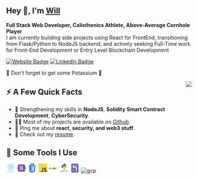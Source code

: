 <h2>Hey 👋, I'm <a href="https://www.williamsanchez.dev">Will</a></h2>
<p><strong>Full Stack Web Developer, Calisthenics Athlete, Above-Average Cornhole Player</strong> <br /> I am currently building side projects using React for FrontEnd, transitioning from Flask/Python to NodeJS backend, and actively seeking Full-Time work for Front-End Development or Entry Level Blockchain Development</p>

<p><a href="https://www.williamsanchez.dev"><img src="https://img.shields.io/badge/-williamsanchez.dev-4E69C8?style=flat-square&amp;labelColor=4E69C8&amp;logo=Firefox&amp;link=https://stanleylim.me" alt="Website Badge"></a> <a href="https://www.linkedin.com/in/williamlsanchez"><img src="https://img.shields.io/badge/-@williamlsanchez-0077B5?style=flat-square&amp;labelColor=0077B5&amp;logo=LinkedIn&amp;link=https://www.linkedin.com/in/serbis/" alt="LinkedIn Badge"></a></p>
<p>🍌 Don't forget to get some Potassium 🍌</p>
<img align="right" src="https://media.giphy.com/media/gG6OcTSRWaSis/giphy.gif" />

<h2>⚡️ A Few Quick Facts</h2>
<ul>
<li>🧐 Strengthening my skills in <strong>NodeJS</strong>, <strong>Solidity Smart Contract Development</strong>, <strong>CyberSecurity</strong>.</li>
<li>👨‍💻 Most of my projects are available on <a href="https://github.com/willsanchez86">Github</a>.</li>
<li>💬 Ping me about <strong>react, security, and web3 stuff</strong>.</li>
<li>📙 Check out my <a href="https://www.williamsanchez.dev/images/WilliamSanchezResume.pdf">resume</a>.</li>
</ul>

<h2>🚀 Some Tools I Use</h2>
<p align="left">
<img src="https://raw.githubusercontent.com/devicons/devicon/master/icons/react/react-original-wordmark.svg" alt="react" width="25" height="25" />
<img src="https://raw.githubusercontent.com/devicons/devicon/master/icons/bootstrap/bootstrap-plain.svg" alt="bootstrap" width="25" height="25" />
<img src="https://raw.githubusercontent.com/devicons/devicon/master/icons/css3/css3-original-wordmark.svg" alt="css3" width="25" height="25" />
<img src="https://raw.githubusercontent.com/devicons/devicon/master/icons/javascript/javascript-original.svg" alt="javascript" width="25" height="25" />
<img src="https://raw.githubusercontent.com/devicons/devicon/master/icons/nodejs/nodejs-original-wordmark.svg" alt="nodejs" width="25" height="25" />
<img src="https://raw.githubusercontent.com/devicons/devicon/master/icons/python/python-original-wordmark.svg" alt="python" width="25" height="25" />
<img src="https://raw.githubusercontent.com/devicons/devicon/master/icons/heroku/heroku-plain.svg" alt="heroku" width="25" height="25" />
<img src="https://www.vectorlogo.zone/logos/google_cloud/google_cloud-icon.svg" alt="gcp" width="25" height="25" />

</p>
<!-- <img src="https://github-readme-stats.vercel.app/api?username=willsanchez86&show_icons=true&count_private=true" alt="willsanchez86" /> -->
<!-- <p><img src="https://visitor-badge.glitch.me/badge?page_id=willsanchez86.willsanchez86" alt="visitors"></p> -->
